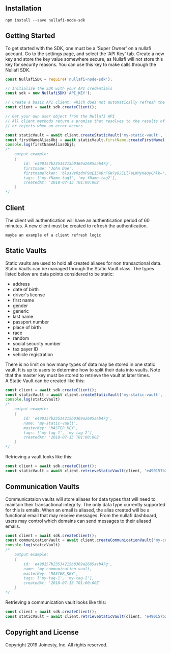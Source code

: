 <!-- Nullafi Node.js SDK
=============== -->

<!-- A Node.js interface to the [Nullafi API](http://enterprise-api.nullafi.com/docs).

- [Installation](#installation)
- [Getting Started](#getting-started)
- [Copyright and License](#copyright-and-license) -->

<!-- END doctoc generated TOC please keep comment here to allow auto update -->

Installation
------------

```
npm install --save nullafi-node-sdk
```
Getting Started
---------------
To get started with the SDK, one must be a 'Super Owner' on a nullafi account. Go to the settings page, and select the 'API Key' tab. Create a new key and store the key value somewhere secure, as Nullafi will not store this key for security reasons. You can use this key to make calls through the Nullafi SDK.

```js
const NullafiSDK = require('nullafi-node-sdk');

// Initialize the SDK with your API credentials
const sdk = new NullafiSDK('API_KEY');

// Create a basic API client, which does not automatically refresh the access token
const client = await sdk.createClient();

// Get your own user object from the Nullafi API
// All client methods return a promise that resolves to the results of the API call,
// or rejects when an error occurs

const staticVault = await client.createStaticVault('my-static-vault', ['my-tag-1', 'my-tag-2']);
const firstNameAliasObj = await staticVault.firstName.createFirstName('John Doe', ['my-fName-tag1', 'my-fName-tag2']);
console.log(firstNameAliasObj); 
/*
	output example:
	{ 
		id: 'e490157b23534215b0369a2685aab47g', 
		firstname: 'John Doe', 
		firstnameToken: 'blssVzRzdnP9uEi5WDrFGW7y0JELl7aLKMyKeOyChlk=', 
		tags: ['my-fName-tag1', 'my-fName-tag2'], 
		createdAt: '2018-07-13 T01:00:00Z' 
	}
*/
```

Client
------------
The client will authentication will have an authentication period of 60 minutes. A new client must be created to refresh the authentication.
```text
maybe an example of a client refresh logic
```


Static Vaults
------------
Static vaults are used to hold all created aliases for non transactional data. Static Vaults can be managed through the Static Vault class. The types listed below are data points considered to be static:
* address
* date of birth
* driver's license
* first name
* gender
* generic
* last name
* passport number
* place of birth
* race
* random
* social security number
* tax payer ID
* vehicle registration

There is no limit on how many types of data may be stored in one static vault. It is up to users to determine how to split their data into vaults. Note that the master key must be stored to retrieve the vault at later times.  
A Static Vault can be created like this:
```js
const client = await sdk.createClient();
const staticVault = await client.createStaticVault('my-static-vault', ['my-tag-1', 'my-tag-2']);
console.log(staticVault)
/*
	output example:
	{ 
		id: 'e490157b23534215b0369a2685aab47g', 
		name: 'my-static-vault',
		masterKey: 'MASTER_KEY',
		tags: ['my-tag-1', 'my-tag-2'], 
		createdAt: '2018-07-13 T01:00:00Z' 
	}
*/
```

Retrieving a vault looks like this: 

```js
const client = await sdk.createClient();
const staticVault = await client.retrieveStaticVault(client, 'e490157b23534215b0369a2685aab47g', 'MASTER_KEY');
```

Communication Vaults
------------
Communicataion vaults will store aliases for data types that will need to maintain their transactional integrity. The only data type currently supported for this is emails. When an email is aliased, the alias created will be a functional email that may receive messages. From the nullafi dashboard, users may control which domains can send messages to their aliased emails.

```js
const client = await sdk.createClient();
const communicationVault = await client.createCommunicationVault('my-communication-vault', ['my-tag-1', 'my-tag-2']);
console.log(staticVault)
/*
	output example:
	{ 
		id: 'e490157b23534215b0369a2685aab47g', 
		name: 'my-communication-vault,
		masterKey: 'MASTER_KEY',
		tags: ['my-tag-1', 'my-tag-2'], 
		createdAt: '2018-07-13 T01:00:00Z' 
	}
*/
```

Retrieving a communication vault looks like this: 
```js
const client = await sdk.createClient();
const staticVault = await client.retrieveStaticVault(client, 'e490157b23534215b0369a2685aab47g', 'MASTER_KEY');
```

Copyright and License
---------------------

Copyright 2019 Joinesty, Inc. All rights reserved.
